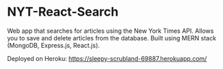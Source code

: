 # NYT-React-Search
Web app that searches for articles using the New York Times API. Allows you to save and delete articles from the database.
Built using MERN stack (MongoDB, Express.js, React.js).

Deployed on Heroku: https://sleepy-scrubland-69887.herokuapp.com/

